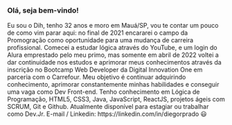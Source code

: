 <h3>Olá, seja bem-vindo!</h3>
Eu sou o Dih, tenho 32 anos e moro em Mauá/SP, vou te contar um pouco de como vim parar aqui: no final de 2021 encararei o campo da Promogração como oportunidade para uma mudança de carreira profissional. Comecei a estudar lógica através do YouTube, e um login do Alura emprestado pelo meu primo, mas somente em abril de 2022 voltei a dar continuidade nos estudos e aprimorar meus conhecimentos através da inscrição no Bootcamp Web Developer da Digital Innovation One em parceria com o Carrefour. Meu objetivo é continuar adquirindo conhecimento, aprimorar constantemente minhas habilidades e conseguir uma vaga como Dev Front-end. Tenho conhecimento em Lógica de Programação, HTML5, CSS3, Java, JavaScript, ReactJS, projetos ágeis com SCRUM, Git e Github. Atualmente disponível para estagiar ou trabalhar como Dev.Jr. E-mail <a href="diegorprado@hotmail.com"></a> / Linkedin: https://linkedin.com/in/diegorprado 😃

<!---
dirprado/dirprado is a ✨ special ✨ repository because its `README.md` (this file) appears on your GitHub profile.
You can click the Preview link to take a look at your changes.
--->
